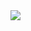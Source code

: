 <img src="https://badges.pufler.dev/visits/GreekGod07/aniltulebag?style=color=6875f5&logo=github" />
